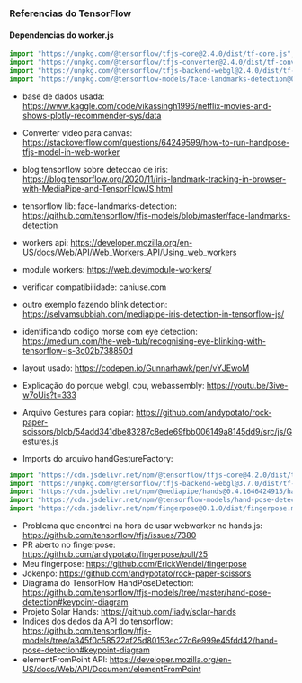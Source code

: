 ### Referencias do TensorFlow

#### Dependencias do worker.js

```js
import "https://unpkg.com/@tensorflow/tfjs-core@2.4.0/dist/tf-core.js";
import "https://unpkg.com/@tensorflow/tfjs-converter@2.4.0/dist/tf-converter.js";
import "https://unpkg.com/@tensorflow/tfjs-backend-webgl@2.4.0/dist/tf-backend-webgl.js";
import "https://unpkg.com/@tensorflow-models/face-landmarks-detection@0.0.1/dist/face-landmarks-detection.js";
```

- base de dados usada: https://www.kaggle.com/code/vikassingh1996/netflix-movies-and-shows-plotly-recommender-sys/data
- Converter video para canvas: https://stackoverflow.com/questions/64249599/how-to-run-handpose-tfjs-model-in-web-worker
- blog tensorflow sobre deteccao de iris: https://blog.tensorflow.org/2020/11/iris-landmark-tracking-in-browser-with-MediaPipe-and-TensorFlowJS.html
- tensorflow lib: face-landmarks-detection: https://github.com/tensorflow/tfjs-models/blob/master/face-landmarks-detection
- workers api: https://developer.mozilla.org/en-US/docs/Web/API/Web_Workers_API/Using_web_workers
- module workers: https://web.dev/module-workers/
- verificar compatibilidade: caniuse.com
- outro exemplo fazendo blink detection: https://selvamsubbiah.com/mediapipe-iris-detection-in-tensorflow-js/
- identificando codigo morse com eye detection: https://medium.com/the-web-tub/recognising-eye-blinking-with-tensorflow-js-3c02b738850d
- layout usado: https://codepen.io/Gunnarhawk/pen/vYJEwoM
- Explicação do porque webgl, cpu, webassembly: https://youtu.be/3ive-w7oUis?t=333

- Arquivo Gestures para copiar: https://github.com/andypotato/rock-paper-scissors/blob/54add341dbe83287c8ede69fbb006149a8145dd9/src/js/Gestures.js
- Imports do arquivo handGestureFactory:

```js
import "https://cdn.jsdelivr.net/npm/@tensorflow/tfjs-core@4.2.0/dist/tf-core.min.js";
import "https://unpkg.com/@tensorflow/tfjs-backend-webgl@3.7.0/dist/tf-backend-webgl.min.js";
import "https://cdn.jsdelivr.net/npm/@mediapipe/hands@0.4.1646424915/hands.min.js";
import "https://cdn.jsdelivr.net/npm/@tensorflow-models/hand-pose-detection@2.0.0/dist/hand-pose-detection.min.js";
import "https://cdn.jsdelivr.net/npm/fingerpose@0.1.0/dist/fingerpose.min.js";
```

- Problema que encontrei na hora de usar webworker no hands.js: https://github.com/tensorflow/tfjs/issues/7380
- PR aberto no fingerpose: https://github.com/andypotato/fingerpose/pull/25
- Meu fingerpose: https://github.com/ErickWendel/fingerpose
- Jokenpo: https://github.com/andypotato/rock-paper-scissors
- Diagrama do TensorFlow HandPoseDetection: https://github.com/tensorflow/tfjs-models/tree/master/hand-pose-detection#keypoint-diagram
- Projeto Solar Hands: https://github.com/liady/solar-hands
- Indices dos dedos da API do tensorflow: https://github.com/tensorflow/tfjs-models/tree/a345f0c58522af25d80153ec27c6e999e45fdd42/hand-pose-detection#keypoint-diagram
- elementFromPoint API: https://developer.mozilla.org/en-US/docs/Web/API/Document/elementFromPoint
